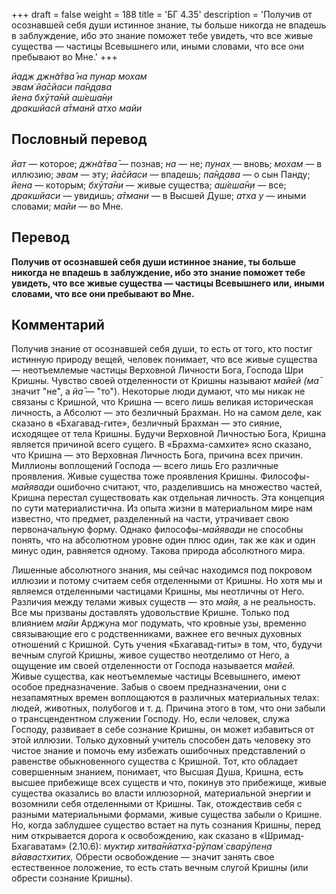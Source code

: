 +++
draft = false
weight = 188
title = 'БГ 4.35'
description = 'Получив от осознавшей себя души истинное знание, ты больше никогда не впадешь в заблуждение, ибо это знание поможет тебе увидеть, что все живые существа — частицы Всевышнего или, иными словами, что все они пребывают во Мне.'
+++

_йадж джн̃а̄тва̄ на пунар мохам  
эвам̇ йа̄сйаси па̄н̣д̣ава  
йена бхӯта̄нй аш́еша̄н̣и  
дракшйасй а̄тманй атхо майи_

## Пословный перевод

_йат_ — которое; _джн̃а̄тва̄_ — познав; _на_ — не; _пунах̣_ — вновь; _мохам_ — в иллюзию; _эвам_ — эту; _йа̄сйаси_ — впадешь; _па̄н̣д̣ава_ — о сын Панду; _йена_ — которым; _бхӯта̄ни_ — живые существа; _аш́еша̄н̣и_ — все; _дракшйаси_ — увидишь; _а̄тмани_ — в Высшей Душе; _атха_ _у_ — иными словами; _майи_ — во Мне.

## Перевод

**Получив от осознавшей себя души истинное знание, ты больше никогда не впадешь в заблуждение, ибо это знание поможет тебе увидеть, что все живые существа — частицы Всевышнего или, иными словами, что все они пребывают во Мне.**

## Комментарий

Получив знание от осознавшей себя души, то есть от того, кто постиг истинную природу вещей, человек понимает, что все живые существа — неотъемлемые частицы Верховной Личности Бога, Господа Шри Кришны. Чувство своей отделенности от Кришны называют _майей (ма̄_ значит "не", а _йа̄_ — "то"). Некоторые люди думают, что мы никак не связаны с Кришной, что Кришна — всего лишь великая историческая личность, а Абсолют — это безличный Брахман. Но на самом деле, как сказано в «Бхагавад-гите», безличный Брахман — это сияние, исходящее от тела Кришны. Будучи Верховной Личностью Бога, Кришна является причиной всего сущего. В «Брахма-самхите» ясно сказано, что Кришна — это Верховная Личность Бога, причина всех причин. Миллионы воплощений Господа — всего лишь Его различные проявления. Живые существа тоже проявления Кришны. Философы-_майявади_ ошибочно считают, что, разделившись на множество частей, Кришна перестал существовать как отдельная личность. Эта концепция по сути материалистична. Из опыта жизни в материальном мире нам известно, что предмет, разделенный на части, утрачивает свою первоначальную форму. Однако философы-_майявади_ не способны понять, что на абсолютном уровне один плюс один, так же как и один минус один, равняется одному. Такова природа абсолютного мира.

Лишенные абсолютного знания, мы сейчас находимся под покровом иллюзии и потому считаем себя отделенными от Кришны. Но хотя мы и являемся отделенными частицами Кришны, мы неотличны от Него. Различия между телами живых существ — это _майя,_ а не реальность. Все мы призваны доставлять удовольствие Кришне. Только под влиянием _майи_ Арджуна мог подумать, что кровные узы, временно связывающие его с родственниками, важнее его вечных духовных отношений с Кришной. Суть учения «Бхагавад-гиты» в том, что, будучи вечным слугой Кришны, живое существо неотделимо от Него, а ощущение им своей отделенности от Господа называется _майей._ Живые существа, как неотъемлемые частицы Всевышнего, имеют особое предназначение. Забыв о своем предназначении, они с незапамятных времен воплощаются в различных материальных телах: людей, животных, полубогов и т. д. Причина этого в том, что они забыли о трансцендентном служении Господу. Но, если человек, служа Господу, развивает в себе сознание Кришны, он может избавиться от этой иллюзии. Только духовный учитель способен дать человеку это чистое знание и помочь ему избежать ошибочных представлений о равенстве обыкновенного существа с Кришной. Тот, кто обладает совершенным знанием, понимает, что Высшая Душа, Кришна, есть высшее прибежище всех существ и что, покинув это прибежище, живые существа оказались во власти иллюзорной, материальной энергии и возомнили себя отделенными от Кришны. Так, отождествив себя с разными материальными формами, живые существа забыли о Кришне. Но, когда заблудшее существо встает на путь сознания Кришны, перед ним открывается дорога к освобождению, как сказано в «Шримад-Бхагаватам» (2.10.6): _муктир хитва̄нйатха̄-рӯпам̇ сварӯпен̣а вйавастхитих̣._ Обрести освобождение — значит занять свое естественное положение, то есть стать вечным слугой Кришны (или обрести сознание Кришны).
